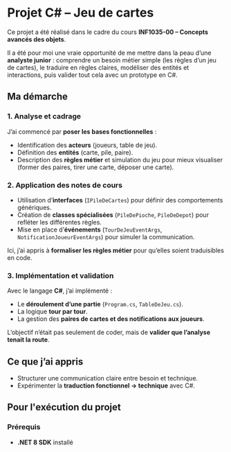# Projet C# – Jeu de cartes

Ce projet a été réalisé dans le cadre du cours **INF1035-00 – Concepts avancés des objets**.  

Il a été pour moi une vraie opportunité de me mettre dans la peau d’une **analyste junior** : comprendre un besoin métier simple (les règles d’un jeu de cartes), le traduire en règles claires, modéliser des entités et interactions, puis valider tout cela avec un prototype en C#.

## Ma démarche 

### 1. Analyse et cadrage
J’ai commencé par **poser les bases fonctionnelles** :  
- Identification des **acteurs** (joueurs, table de jeu).  
- Définition des **entités** (carte, pile, paire).  
- Description des **règles métier** et simulation du jeu pour mieux visualiser (former des paires, tirer une carte, déposer une carte).  

### 2. Application des notes de cours
- Utilisation d’**interfaces** (`IPileDeCartes`) pour définir des comportements génériques.  
- Création de **classes spécialisées** (`PileDePioche`, `PileDeDepot`) pour refléter les différentes règles.  
- Mise en place d’**événements** (`TourDeJeuEventArgs`, `NotificationJoueurEventArgs`) pour simuler la communication.  

Ici, j’ai appris à **formaliser les règles métier** pour qu’elles soient traduisibles en code.  

### 3. Implémentation et validation
Avec le langage **C#**, j’ai implémenté :  
- Le **déroulement d’une partie** (`Program.cs`, `TableDeJeu.cs`).  
- La logique **tour par tour**.  
- La gestion des **paires de cartes et des notifications aux joueurs**.  

L’objectif n’était pas seulement de coder, mais de **valider que l’analyse tenait la route**.  

## Ce que j’ai appris
- Structurer une communication claire entre besoin et technique.  
- Expérimenter la **traduction fonctionnel → technique** avec C#.  

## Pour l'exécution du projet

### Prérequis
- **.NET 8 SDK** installé  

